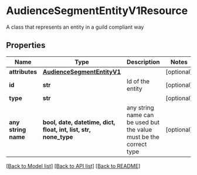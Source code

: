 # AudienceSegmentEntityV1Resource

A class that represents an entity in a guild compliant way

## Properties
Name | Type | Description | Notes
------------ | ------------- | ------------- | -------------
**attributes** | [**AudienceSegmentEntityV1**](AudienceSegmentEntityV1.md) |  | [optional] 
**id** | **str** | Id of the entity | [optional] 
**type** | **str** |  | [optional] 
**any string name** | **bool, date, datetime, dict, float, int, list, str, none_type** | any string name can be used but the value must be the correct type | [optional]

[[Back to Model list]](../README.md#documentation-for-models) [[Back to API list]](../README.md#documentation-for-api-endpoints) [[Back to README]](../README.md)


